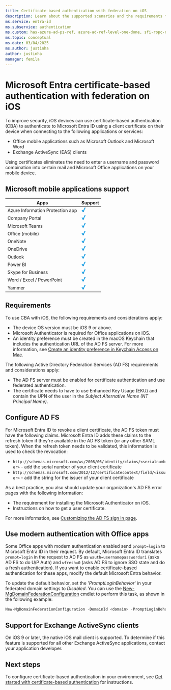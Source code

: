 ```yaml
---
title: Certificate-based authentication with federation on iOS
description: Learn about the supported scenarios and the requirements for configuring certificate-based authentication for Microsoft Entra ID in solutions with iOS devices
ms.service: entra-id
ms.subservice: authentication
ms.custom: has-azure-ad-ps-ref, azure-ad-ref-level-one-done, sfi-ropc-nochange
ms.topic: conceptual
ms.date: 03/04/2025
ms.author: justinha
author: justinha
manager: femila
---
```

# Microsoft Entra certificate-based authentication with federation on iOS

To improve security, iOS devices can use certificate-based authentication (CBA) to authenticate to Microsoft Entra ID using a client certificate on their device when connecting to the following applications or services:

* Office mobile applications such as Microsoft Outlook and Microsoft Word
* Exchange ActiveSync (EAS) clients

Using certificates eliminates the need to enter a username and password combination into certain mail and Microsoft Office applications on your mobile device.


## Microsoft mobile applications support

| Apps | Support |
| --- | --- |
| Azure Information Protection app |![Check mark signifying support for this application][1] |
| Company Portal |![Check mark signifying support for this application][1] |
| Microsoft Teams |![Check mark signifying support for this application][1] |
| Office (mobile) |![Check mark signifying support for this application][1] |
| OneNote |![Check mark signifying support for this application][1] |
| OneDrive |![Check mark signifying support for this application][1] |
| Outlook |![Check mark signifying support for this application][1] |
| Power BI |![Check mark signifying support for this application][1] |
| Skype for Business |![Check mark signifying support for this application][1] |
| Word / Excel / PowerPoint |![Check mark signifying support for this application][1] |
| Yammer |![Check mark signifying support for this application][1] |

## Requirements

To use CBA with iOS, the following requirements and considerations apply:

* The device OS version must be iOS 9 or above.
* Microsoft Authenticator is required for Office applications on iOS.
* An identity preference must be created in the macOS Keychain that includes the authentication URL of the AD FS server. For more information, see [Create an identity preference in Keychain Access on Mac](https://support.apple.com/guide/keychain-access/create-an-identity-preference-kyca6343b6c9/mac).

The following Active Directory Federation Services (AD FS) requirements and considerations apply:

* The AD FS server must be enabled for certificate authentication and use federated authentication.
* The certificate needs to have to use Enhanced Key Usage (EKU) and contain the UPN of the user in the *Subject Alternative Name (NT Principal Name)*.

## Configure AD FS

For Microsoft Entra ID to revoke a client certificate, the AD FS token must have the following claims. Microsoft Entra ID adds these claims to the refresh token if they're available in the AD FS token (or any other SAML token). When the refresh token needs to be validated, this information is used to check the revocation:

* `http://schemas.microsoft.com/ws/2008/06/identity/claims/<serialnumber>` - add the serial number of your client certificate
* `http://schemas.microsoft.com/2012/12/certificatecontext/field/<issuer>` - add the string for the issuer of your client certificate

As a best practice, you also should update your organization's AD FS error pages with the following information:

* The requirement for installing the Microsoft Authenticator on iOS.
* Instructions on how to get a user certificate.

For more information, see [Customizing the AD FS sign in page](/previous-versions/windows/it-pro/windows-server-2012-R2-and-2012/dn280950(v=ws.11)).

## Use modern authentication with Office apps

Some Office apps with modern authentication enabled send `prompt=login` to Microsoft Entra ID in their request. By default, Microsoft Entra ID translates `prompt=login` in the request to AD FS as `wauth=usernamepassworduri` (asks AD FS to do U/P Auth) and `wfresh=0` (asks AD FS to ignore SSO state and do a fresh authentication). If you want to enable certificate-based authentication for these apps, modify the default Microsoft Entra behavior.

To update the default behavior, set the '*PromptLoginBehavior*' in your federated domain settings to *Disabled*. You can use the [New-MgDomainFederationConfiguration](/powershell/module/microsoft.graph.identity.directorymanagement/new-mgdomainfederationconfiguration) cmdlet to perform this task, as shown in the following example:

```powershell
New-MgDomainFederationConfiguration -DomainId <domain> -PromptLoginBehavior "disabled"
```

## Support for Exchange ActiveSync clients

On iOS 9 or later, the native iOS mail client is supported. To determine if this feature is supported for all other Exchange ActiveSync applications, contact your application developer.

## Next steps

To configure certificate-based authentication in your environment, see [Get started with certificate-based authentication](./certificate-based-authentication-federation-get-started.md) for instructions.

<!--Image references-->
[1]: ./media/entra-certificate-based-authentication-ios/ic195031.png
